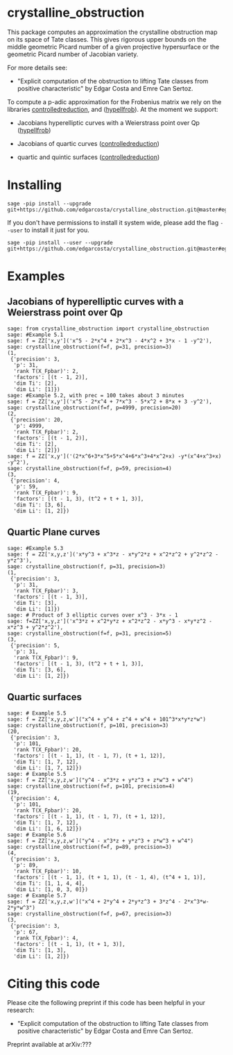 # crystalline_obstruction

This package computes an approximation the crystalline obstruction map on its space of Tate classes.
This gives rigorous upper bounds on the middle geometric Picard number of a given projective hypersurface or the geometric Picard number of Jacobian variety.

For more details see:

- "Explicit computation of the obstruction to lifting Tate classes from positive characteristic" by Edgar Costa and Emre Can Sertoz.


To compute a p-adic approximation for the Frobenius matrix we rely on the libraries [controlledreduction](https://github.com/edgarcosta/controlledreduction), and ([hypellfrob](https://web.maths.unsw.edu.au/~davidharvey/code/hypellfrob/)).
At the moment we support:

- Jacobians hyperelliptic curves with a Weierstrass point over Qp ([hypellfrob](https://web.maths.unsw.edu.au/~davidharvey/code/hypellfrob/))

- Jacobians of quartic curves ([controlledreduction](https://github.com/edgarcosta/controlledreduction))

- quartic and quintic surfaces ([controlledreduction](https://github.com/edgarcosta/controlledreduction))




# Installing

```
sage -pip install --upgrade git+https://github.com/edgarcosta/crystalline_obstruction.git@master#egg=crystalline_obstruction
```
If you don't have permissions to install it system wide, please add the flag ``--user`` to install it just for you.
```
sage -pip install --user --upgrade git+https://github.com/edgarcosta/crystalline_obstruction.git@master#egg=crystalline_obstruction
```

# Examples

## Jacobians of hyperelliptic curves with a Weierstrass point over Qp

```
sage: from crystalline_obstruction import crystalline_obstruction
sage: #Example 5.1
sage: f = ZZ['x,y']('x^5 - 2*x^4 + 2*x^3 - 4*x^2 + 3*x - 1 -y^2'),
sage: crystalline_obstruction(f=f, p=31, precision=3)
(1,
 {'precision': 3,
  'p': 31,
  'rank T(X_Fpbar)': 2,
  'factors': [(t - 1, 2)],
  'dim Ti': [2],
  'dim Li': [1]})
sage: #Example 5.2, with prec = 100 takes about 3 minutes
sage: f = ZZ['x,y']('x^5 - 2*x^4 + 7*x^3 - 5*x^2 + 8*x + 3 -y^2'),
sage: crystalline_obstruction(f=f, p=4999, precision=20)
(2,
 {'precision': 20,
  'p': 4999,
  'rank T(X_Fpbar)': 2,
  'factors': [(t - 1, 2)],
  'dim Ti': [2],
  'dim Li': [2]})
sage: f = ZZ['x,y']('(2*x^6+3*x^5+5*x^4+6*x^3+4*x^2+x) -y*(x^4+x^3+x) -y^2'),
sage: crystalline_obstruction(f=f, p=59, precision=4)
(3,
 {'precision': 4,
  'p': 59,
  'rank T(X_Fpbar)': 9,
  'factors': [(t - 1, 3), (t^2 + t + 1, 3)],
  'dim Ti': [3, 6],
  'dim Li': [1, 2]})
```

## Quartic Plane curves
```
sage: #Example 5.3
sage: f = ZZ['x,y,z']('x*y^3 + x^3*z - x*y^2*z + x^2*z^2 + y^2*z^2 - y*z^3'),
sage: crystalline_obstruction(f, p=31, precision=3)
(1,
 {'precision': 3,
  'p': 31,
  'rank T(X_Fpbar)': 3,
  'factors': [(t - 1, 3)],
  'dim Ti': [3],
  'dim Li': [1]})
sage: # Product of 3 elliptic curves over x^3 - 3*x - 1
sage: f=ZZ['x,y,z']('x^3*z + x^2*y*z + x^2*z^2 - x*y^3 - x*y*z^2 - x*z^3 + y^2*z^2'),
sage: crystalline_obstruction(f=f, p=31, precision=5)
(3,
 {'precision': 5,
  'p': 31,
  'rank T(X_Fpbar)': 9,
  'factors': [(t - 1, 3), (t^2 + t + 1, 3)],
  'dim Ti': [3, 6],
  'dim Li': [1, 2]})
```

## Quartic surfaces
```
sage: # Example 5.5
sage: f = ZZ['x,y,z,w']("x^4 + y^4 + z^4 + w^4 + 101^3*x*y*z*w")
sage: crystalline_obstruction(f, p=101, precision=3)
(20,
 {'precision': 3,
  'p': 101,
  'rank T(X_Fpbar)': 20,
  'factors': [(t - 1, 1), (t - 1, 7), (t + 1, 12)],
  'dim Ti': [1, 7, 12],
  'dim Li': [1, 7, 12]})
sage: # Example 5.5
sage: f = ZZ['x,y,z,w']("y^4 - x^3*z + y*z^3 + z*w^3 + w^4")
sage: crystalline_obstruction(f=f, p=101, precision=4)
(19,
 {'precision': 4,
  'p': 101,
  'rank T(X_Fpbar)': 20,
  'factors': [(t - 1, 1), (t - 1, 7), (t + 1, 12)],
  'dim Ti': [1, 7, 12],
  'dim Li': [1, 6, 12]})
sage: # Example 5.6
sage: f = ZZ['x,y,z,w']("y^4 - x^3*z + y*z^3 + z*w^3 + w^4")
sage: crystalline_obstruction(f=f, p=89, precision=3)
(4,
 {'precision': 3,
  'p': 89,
  'rank T(X_Fpbar)': 10,
  'factors': [(t - 1, 1), (t + 1, 1), (t - 1, 4), (t^4 + 1, 1)],
  'dim Ti': [1, 1, 4, 4],
  'dim Li': [1, 0, 3, 0]})
sage: # Example 5.7
sage: f = ZZ['x,y,z,w']("x^4 + 2*y^4 + 2*y*z^3 + 3*z^4 - 2*x^3*w- 2*y*w^3")
sage: crystalline_obstruction(f=f, p=67, precision=3)
(3,
 {'precision': 3,
  'p': 67,
  'rank T(X_Fpbar)': 4,
  'factors': [(t - 1, 1), (t + 1, 3)],
  'dim Ti': [1, 3],
  'dim Li': [1, 2]})
```



# Citing this code

Please cite the following preprint if this code has been helpful in your research:

- "Explicit computation of the obstruction to lifting Tate classes from positive characteristic" by Edgar Costa and Emre Can Sertoz.

Preprint available at arXiv:???
